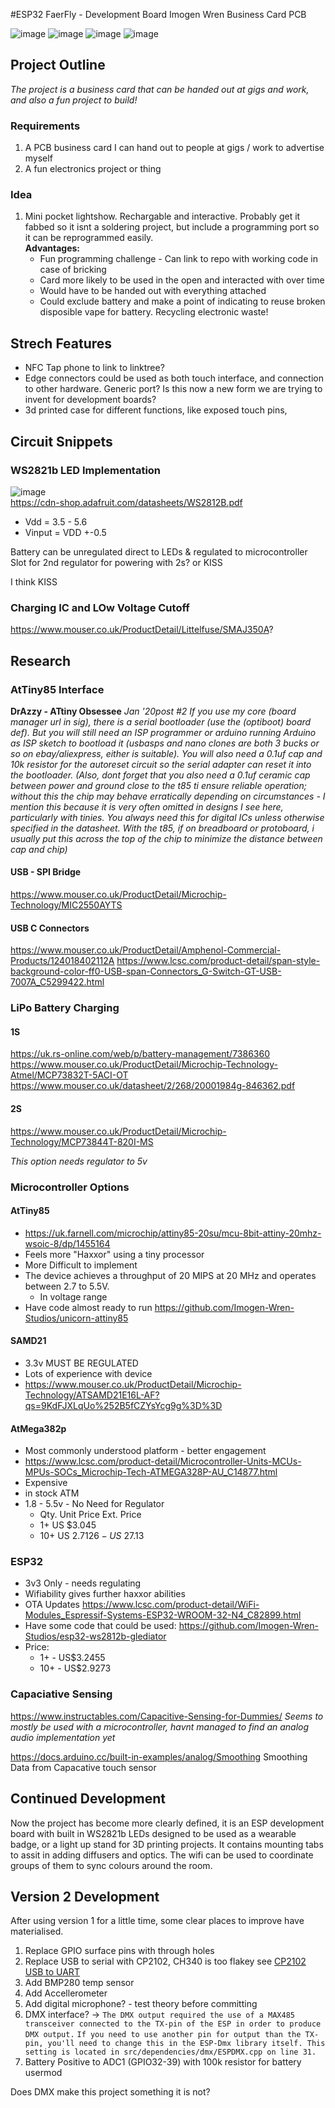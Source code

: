 #ESP32 FaerFly - Development Board
 Imogen Wren Business Card PCB
 
![image](https://user-images.githubusercontent.com/97303986/234712299-6ec8724a-496f-4166-88be-a6b52f78f387.jpg)
![image](https://user-images.githubusercontent.com/97303986/226198463-f571905e-49ee-4bfd-8160-80bfb4484ffa.png)
![image](https://user-images.githubusercontent.com/97303986/226198476-26284f6e-2e1c-4ccf-bd85-3f57ea7ba751.png)
![image](https://user-images.githubusercontent.com/97303986/226198490-1007c7fe-2d77-49c3-8209-8892241ad7de.png)





## Project Outline

_The project is a business card that can be handed out at gigs and work, and also a fun project to build!_

### Requirements
 1. A PCB business card I can hand out to people at gigs / work to advertise myself
 2. A fun electronics project or thing

### Idea


1. Mini pocket lightshow. Rechargable and interactive. Probably get it fabbed so it isnt a soldering project, but include a programming port so it can be reprogrammed easily. <br>
     **Advantages:**
    - Fun programming challenge - Can link to repo with working code in case of bricking
    - Card more likely to be used in the open and interacted with over time
    - Would have to be handed out with everything attached
    - Could exclude battery and make a point of indicating to reuse broken disposible vape for battery. Recycling electronic waste! 

    
 ## Strech Features
 
 - NFC Tap phone to link to linktree?
 - Edge connectors could be used as both touch interface, and connection to other hardware. Generic port? Is this now a new form we are trying to invent for development boards?
 - 3d printed case for different functions, like exposed touch pins, 
 
 
 ## Circuit Snippets
 
 ### WS2821b LED Implementation
 
 ![image](https://user-images.githubusercontent.com/97303986/219457981-92afcb83-094e-4cd9-8534-0c05b1694e8a.png) <br>
https://cdn-shop.adafruit.com/datasheets/WS2812B.pdf
- Vdd = 3.5 - 5.6 
- Vinput = VDD +-0.5



 Battery can be unregulated direct to LEDs & regulated to microcontroller
Slot for 2nd regulator for powering with 2s? or KISS

I think KISS

### Charging IC and LOw Voltage Cutoff


https://www.mouser.co.uk/ProductDetail/Littelfuse/SMAJ350A?

## Research

### AtTiny85 Interface
**DrAzzy - ATtiny Obsessee**
_Jan '20post #2_
_If you use my core (board manager url in sig), there is a serial bootloader (use the (optiboot) board def).
But you will still need an ISP programmer or arduino running Arduino as ISP sketch to bootload it (usbasps and nano clones are both 3 bucks or so on ebay/aliexpress, either is suitable).
You will also need a 0.1uf cap and 10k resistor for the autoreset circuit so the serial adapter can reset it into the bootloader. (Also, dont forget that you also need a 0.1uf ceramic cap between power and ground close to the t85 ti ensure reliable operation; without this the chip may behave erratically depending on circumstances - I mention this because it is very often omitted in designs I see here, particularly with tinies. You always need this for digital ICs unless otherwise specified in the datasheet. With the t85, if on breadboard or protoboard, i usually put this across the top of the chip to minimize the distance between cap and chip)_

#### USB - SPI Bridge

https://www.mouser.co.uk/ProductDetail/Microchip-Technology/MIC2550AYTS

#### USB C Connectors
https://www.mouser.co.uk/ProductDetail/Amphenol-Commercial-Products/124018402112A
https://www.lcsc.com/product-detail/span-style-background-color-ff0-USB-span-Connectors_G-Switch-GT-USB-7007A_C5299422.html

### LiPo Battery Charging
#### 1S
https://uk.rs-online.com/web/p/battery-management/7386360
https://www.mouser.co.uk/ProductDetail/Microchip-Technology-Atmel/MCP73832T-5ACI-OT
https://www.mouser.co.uk/datasheet/2/268/20001984g-846362.pdf

#### 2S
https://www.mouser.co.uk/ProductDetail/Microchip-Technology/MCP73844T-820I-MS

_This option needs regulator to 5v_

### Microcontroller Options
#### AtTiny85
- https://uk.farnell.com/microchip/attiny85-20su/mcu-8bit-attiny-20mhz-wsoic-8/dp/1455164
- Feels more "Haxxor" using a tiny processor
- More Difficult to implement
- The device achieves a throughput of 20 MIPS at 20 MHz and operates between 2.7 to 5.5V.
   - In voltage range 
- Have code almost ready to run https://github.com/Imogen-Wren-Studios/unicorn-attiny85

#### SAMD21
- 3.3v  MUST BE REGULATED
- Lots of experience with device
- https://www.mouser.co.uk/ProductDetail/Microchip-Technology/ATSAMD21E16L-AF?qs=9KdFJXLqUo%252B5fCZYsYcg9g%3D%3D

#### AtMega382p
- Most commonly understood platform - better engagement
- https://www.lcsc.com/product-detail/Microcontroller-Units-MCUs-MPUs-SOCs_Microchip-Tech-ATMEGA328P-AU_C14877.html
- Expensive
- in stock ATM
- 1.8 - 5.5v - No Need for Regulator
  - Qty.	Unit Price	Ext. Price
  - 1+	US  $3.045
  - 10+	US  $2.7126 - 	US$ 27.13

### ESP32
- 3v3 Only - needs regulating
- Wifiability gives further haxxor abilities
- OTA Updates
https://www.lcsc.com/product-detail/WiFi-Modules_Espressif-Systems-ESP32-WROOM-32-N4_C82899.html
- Have some code that could be used: https://github.com/Imogen-Wren-Studios/esp32-ws2812b-glediator
- Price: 
  - 1+   -  	US$3.2455	
  - 10+	 -   US$2.9273

### Capaciative Sensing

https://www.instructables.com/Capacitive-Sensing-for-Dummies/
_Seems to mostly be used with a microcontroller, havnt managed to find an analog audio implementation yet_

https://docs.arduino.cc/built-in-examples/analog/Smoothing Smoothing Data from Capacative touch sensor



## Continued Development

Now the project has become more clearly defined, it is an ESP development board with built in WS2821b LEDs designed to be used as a wearable badge, or a light up stand
for 3D printing projects. It contains mounting tabs to assit in adding diffusers and optics. The wifi can be used to coordinate groups of them to sync colours around the room.

## Version 2 Development

After using version 1 for a little time, some clear places to improve have materialised.

1. Replace GPIO surface pins with through holes
2.  Replace USB to serial with CP2102, CH340 is too flakey see [CP2102 USB to UART](https://blackcatsoftware.us/wp-content/uploads/2020/06/esp32-devkit-v1-schematic.pdf)
3.  Add BMP280 temp sensor
4.  Add Accellerometer
5.  Add digital microphone? - test theory before committing
6.  DMX interface? -> `The DMX output required the use of a MAX485 transceiver connected to the TX-pin of the ESP in order to produce DMX output.` `If you need to use another pin for output than the TX-pin, you'll need to change this in the ESP-Dmx library itself. This setting is located in src/dependencies/dmx/ESPDMX.cpp on line 31.`
7.  Battery Positive to ADC1 (GPIO32-39) with 100k resistor for battery usermod

Does DMX make this project something it is not? 


